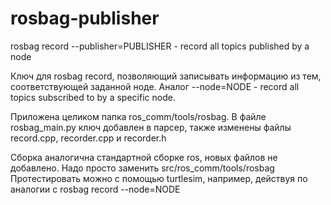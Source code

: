 # rosbag-publisher
rosbag record --publisher=PUBLISHER - record all topics published by a node

Ключ для rosbag record, позволяющий записывать информацию из тем, соответствующей заданной ноде. 
Аналог --node=NODE - record all topics subscribed to by a specific node.

Приложена целиком папка ros_comm/tools/rosbag. 
В файле rosbag_main.py ключ добавлен в парсер, также изменены файлы record.cpp, recorder.cpp и recorder.h

Сборка аналогична стандартной сборке ros, новых файлов не добавлено. Надо просто заменить src/ros_comm/tools/rosbag
Протестировать можно с помощью turtlesim, например, действуя по аналогии с rosbag record --node=NODE
